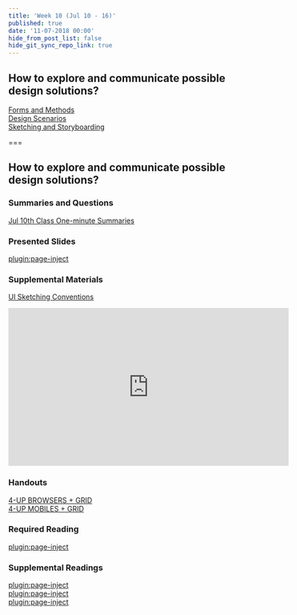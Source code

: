 ```yaml
---
title: 'Week 10 (Jul 10 - 16)'
published: true
date: '11-07-2018 00:00'
hide_from_post_list: false
hide_git_sync_repo_link: true
---
```


## How to explore and communicate possible design solutions?
[Forms and Methods](https://paulhibbitts.net/cmpt-363-182/pdfs/cmpt-363-182-prototyping.pdf#page=5)  
[Design Scenarios](https://paulhibbitts.net/cmpt-363-182/pdfs/cmpt-363-182-prototyping.pdf#page=24)  
[Sketching and Storyboarding](https://paulhibbitts.net/cmpt-363-182/pdfs/cmpt-363-182-prototyping.pdf#page=44)  

===

## **How to explore and communicate possible design solutions?**

### Summaries and Questions  
[Jul 10th Class One-minute Summaries](https://canvas.sfu.ca)

### Presented Slides  
[plugin:page-inject](/192/all-slides/week-10)

### Supplemental Materials  
[UI Sketching Conventions](https://www.youtube.com/watch?v=MwidSAlbEB8)  
<div class="embed-responsive embed-responsive-4by3"><iframe width="560" height="315" src="https://www.youtube.com/embed/MwidSAlbEB8" frameborder="0" allowfullscreen></iframe></div>

### Handouts
[4-UP BROWSERS + GRID](https://canvas.sfu.ca)  
[4-UP MOBILES + GRID](https://canvas.sfu.ca)  

### Required Reading  
[plugin:page-inject](/192/all-readings/week-10)

### Supplemental Readings  
[plugin:page-inject](/192/ux-techniques-guide/how-to-explore-and-describe-possible-design-solutions/brainstorming)  
[plugin:page-inject](/192/ux-techniques-guide/how-to-explore-and-describe-possible-design-solutions/prototyping)  
[plugin:page-inject](/192/ux-techniques-guide/how-to-explore-and-describe-possible-design-solutions/scenarios)  
